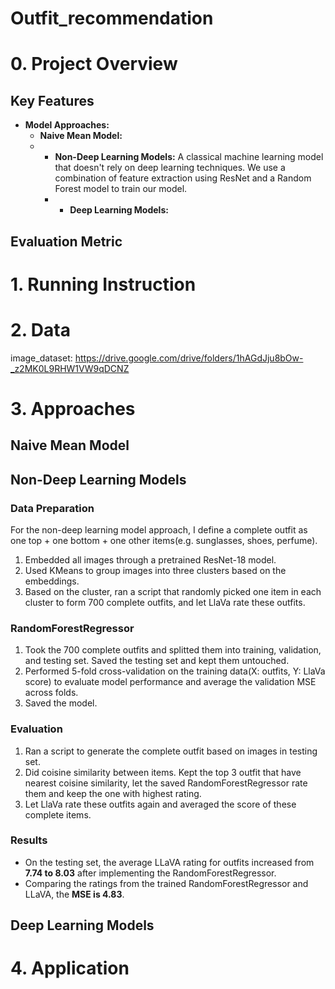 # Outfit_recommendation

# 0. Project Overview
## Key Features
- **Model Approaches:**
  - **Naive Mean Model:**
  - - **Non-Deep Learning Models:** A classical machine learning model that doesn't rely on deep learning techniques. We use a combination of feature extraction using ResNet and a Random Forest model to train our model.
    - - **Deep Learning Models:**
## Evaluation Metric

# 1. Running Instruction
# 2. Data
image_dataset: https://drive.google.com/drive/folders/1hAGdJju8bOw-_z2MK0L9RHW1VW9qDCNZ
# 3. Approaches
## Naive Mean Model
## Non-Deep Learning Models
### Data Preparation
For the non-deep learning model approach, I define a complete outfit as one top + one bottom + one other items(e.g. sunglasses, shoes, perfume). 
1. Embedded all images through a pretrained ResNet-18 model.
2. Used KMeans to group images into three clusters based on the embeddings.
3. Based on the cluster, ran a script that randomly picked one item in each cluster to form 700 complete outfits, and let LlaVa rate these outfits.
### RandomForestRegressor
1. Took the 700 complete outfits and splitted them into training, validation, and testing set. Saved the testing set and kept them untouched. 
2. Performed 5-fold cross-validation on the training data(X: outfits, Y: LlaVa score) to evaluate model performance and average the validation MSE across folds.
3. Saved the model.
### Evaluation
1. Ran a script to generate the complete outfit based on images in testing set.
2. Did coisine similarity between items. Kept the top 3 outfit that have nearest coisine similarity, let the saved RandomForestRegressor rate them and keep the one with highest rating.
3. Let LlaVa rate these outfits again and averaged the score of these complete items.
### Results
- On the testing set, the average LLaVA rating for outfits increased from **7.74 to 8.03** after implementing the RandomForestRegressor.
- Comparing the ratings from the trained RandomForestRegressor and LLaVA, the **MSE is 4.83**.


## Deep Learning Models
# 4. Application
